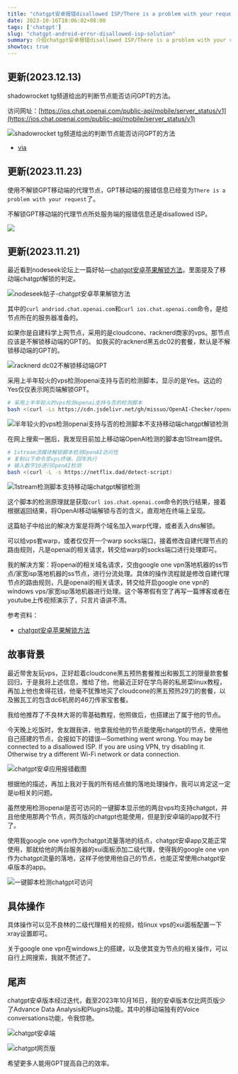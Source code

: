 ```yaml
---
title: "chatgpt安卓报错disallowed ISP/There is a problem with your request的解决方案"
date: 2023-10-16T18:06:02+08:00
tags: ['chatgpt']
slug: "chatgpt-android-error-disallowed-isp-solution"
summary: 介绍chatgpt安卓报错disallowed ISP/There is a problem with your request的解决方案。
showtoc: true
---
```


## 更新(2023.12.13)

shadowrocket tg频道给出的判断节点能否访问GPT的方法。

访问网址：[https://ios.chat.openai.com/public-api/mobile/server_status/v1](https://ios.chat.openai.com/public-api/mobile/server_status/v1)

![shadowrocket tg频道给出的判断节点能否访问GPT的方法](https://cdn.sa.net/2023/12/13/biMkcv4CgDs3Nzd.webp)

- [via](https://t.me/ShadowrocketNews/523)

## 更新(2023.11.23)

使用不解锁GPT移动端的代理节点，GPT移动端的报错信息已经变为`There is a problem with your request`了。

不解锁GPT移动端的代理节点所处服务端的报错信息还是disallowed ISP。

![](https://vip2.loli.io/2023/11/23/lNgswq7S6OFYdPU.webp)

## 更新(2023.11.21)

最近看到nodeseek论坛上一篇好帖—[chatgpt安卓苹果解锁方法](https://www.nodeseek.com/post-31717-1)。里面提及了移动端chatgpt解锁的判定。

![nodeseek帖子-chatgpt安卓苹果解锁方法](https://vip2.loli.io/2023/11/21/pXqiZfDxhkmQSab.webp)

其中的`curl andriod.chat.openai.com`和`curl ios.chat.openai.com`命令，是给节点所在的服务器准备的。

如果你是自建科学上网节点，采用的是cloudcone、racknerd商家的vps。那节点应该是不解锁移动端的GPT的。 如我买的racknerd黑五dc02的套餐，默认是不解锁移动端的GPT的。

![racknerd dc02不解锁移动端GPT](https://vip2.loli.io/2023/11/21/JeSgOhXspLdatKA.webp)

采用上半年较火的vps检测openai支持与否的检测脚本，显示的是Yes。这边的Yes仅仅表示网页端解锁GPT。

```bash
# 采用上半年较火的vps检测openai支持与否的检测脚本
bash <(curl -Ls https://cdn.jsdelivr.net/gh/missuo/OpenAI-Checker/openai.sh)
```

![半年较火的vps检测openai支持与否的检测脚本不支持移动端chatgpt解锁检测](https://vip2.loli.io/2023/11/21/tj8VOZb43g9HlYh.webp)

在网上搜索一圈后，我发现目前加上移动端OpenAI检测的脚本由1Stream提供。

```bash
# 1stream流媒体解锁脚本检测OpenAI访问性
# 复制以下命令至vps终端，回车执行
# 输入数字10进行OpenAI检测
bash <(curl -L -s https://netflix.dad/detect-script)
```

![1stream检测脚本支持移动端chatgpt解锁检测](https://vip2.loli.io/2023/11/21/IXbpMWnOrU4SLGZ.webp)

这个脚本的检测原理就是获取`curl ios.chat.openai.com`命令的执行结果，接着根据返回结果，将OpenAI移动端解锁与否的含义，直观地在终端上呈现。

这篇帖子中给出的解决方案是将两个域名加入warp代理，或者丢入dns解锁。

可以给vps套warp，或者仅仅开一个warp socks端口，接着修改自建代理节点的路由规则，凡是openai的相关请求，转交给warp的socks端口进行处理即可。

我的解决方案：将openai的相关域名请求，交由google one vpn落地机器的ss节点/家宽isp落地机器的ss节点，进行分流处理。具体的操作流程就是修改自建代理节点的路由规则，凡是openai的相关请求，转交给开启google one vpn的windows vps/家宽isp落地机器进行处理。这个等寒假有空了再写一篇博客或者在youtube上传视频演示了，只言片语讲不清。

参考资料：

- [chatgpt安卓苹果解锁方法](https://www.nodeseek.com/post-31717-1)



## 故事背景

最近带舍友玩vps，正好趁着cloudcone黑五预热套餐推出和搬瓦工的限量款套餐回归，于是我将上述信息，推给了他，他最近正好在学鸟哥的私房菜linux教程，再加上他也舍得花钱，他毫不犹豫地买了cloudcone的黑五预热29刀的套餐，以及搬瓦工的包含dc6机房的46刀传家宝套餐。

我给他推荐了不良林大哥的零基础教程，他照做后，也搭建出了属于他的节点。

今天晚上吃饭时，舍友跟我讲，他拿我给他的节点能使用chatgpt的节点，使用他自己搭建的节点，会报如下的错误—Something went wrong. You may be connected to a disallowed ISP. If you are using VPN, try disabling it. Otherwise try a different Wi-Fi network or data connection.

![chatgpt安卓应用报错截图](https://vip2.loli.io/2023/10/16/jpob26QzXUiLydk.webp)

根据他的描述，再加上我对于我的所有结点做的落地处理操作，我可以肯定这一定是ip相关的问题。

虽然使用检测openai是否可访问的一键脚本显示他的两台vps均支持chatgpt，并且他使用那两个节点，网页版的chatgpt也能使用，但是到安卓端的app就不行了。

使用我google one vpn作为chatgpt流量落地的结点，chatgpt安卓app又能正常使用，那就给他的两台服务器的xui面板添加二级代理，使得我的google one vpn作为chatgpt流量的落地，这样子他使用他自己的节点，也能正常使用chatgpt安卓版本的app。

![一键脚本检测chatgpt可访问](https://vip2.loli.io/2023/10/16/zuDjvkUtp278nlG.webp)

## 具体操作

具体操作可以见不良林的二级代理相关的视频，给linux vps的xui面板配置一下xray设置即可。

关于google one vpn在windows上的搭建，以及使其变为节点的相关操作，可以自行上网搜索，我就不赘述了。

## 尾声

chatgpt安卓版本经过迭代，截至2023年10月16日，我的安卓版本仅比网页版少了Advance Data Analysis和Plugins功能。其中的移动端独有的Voice conversations功能，令我惊艳。

![chatgpt安卓端](https://vip2.loli.io/2023/10/16/E9kX3A7QRdraqLt.webp)

![chatgpt网页版](https://vip2.loli.io/2023/10/16/IUlMyN1axwfJ6O4.webp)

希望更多人能用GPT提高自己的效率。
